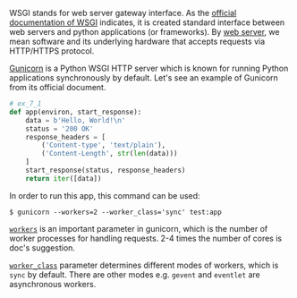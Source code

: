 WSGI stands for web server gateway interface. 
As the [official documentation of WSGI](https://peps.python.org/pep-3333/) indicates,
it is created standard interface between web servers and python applications (or frameworks).
By [web server](https://en.wikipedia.org/wiki/Web_server), 
we mean software and its underlying hardware that accepts requests via HTTP/HTTPS protocol.

[Gunicorn](https://gunicorn.org/) is a Python WSGI HTTP server 
which is known for running Python applications synchronously by default.
Let's see an example of Gunicorn from its official document.

```python
# ex_7_1
def app(environ, start_response):
    data = b'Hello, World!\n'
    status = '200 OK'
    response_headers = [
        ('Content-type', 'text/plain'),
        ('Content-Length', str(len(data)))
    ]
    start_response(status, response_headers)
    return iter([data])
```

In order to run this app, this command can be used:
```shell
$ gunicorn --workers=2 --worker_class='sync' test:app
```

[`workers`](https://docs.gunicorn.org/en/latest/settings.html#workers)
is an important parameter in gunicorn, which is the number of worker processes for handling requests.
2-4 times the number of cores is doc's suggestion.

[`worker_class`](https://docs.gunicorn.org/en/latest/settings.html#worker-class) 
parameter determines different modes of workers, which is `sync` by default.
There are other modes e.g. `gevent` and `eventlet` are  asynchronous workers.

